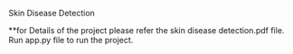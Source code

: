 Skin Disease Detection

**for Details of the project please refer the skin disease detection.pdf file.
Run app.py file to run the project.


